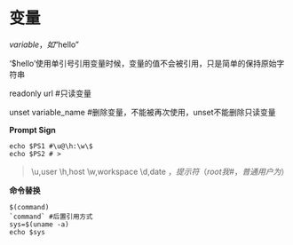 # 变量

$variable，如“$hello”

‘$hello’使用单引号引用变量时候，变量的值不会被引用，只是简单的保持原始字符串

readonly url \#只读变量

unset variable\_name \#删除变量，不能被再次使用，unset不能删除只读变量

**Prompt Sign**

```text
echo $PS1 #\u@\h:\w\$
echo $PS2 # >
```

> \u,user \h,host \w,workspace \d,date $，提示符（root我\#，普通用户为$）

**命令替换**

```text
$(command)
`command` #后置引用方式
sys=$(uname -a)
echo $sys
```

